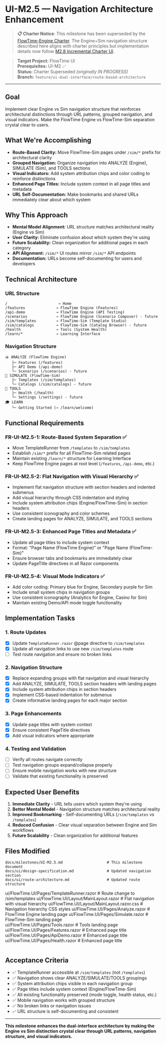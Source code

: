 # UI-M2.5 — Navigation Architecture Enhancement

> **📋 Charter Notice**: This milestone has been superseded by the [FlowTime-Engine Charter](../flowtime-engine-charter.md). The Engine+Sim navigation structure described here aligns with charter principles but implementation details now follow [M2.8 Incremental Charter UI](M2.8-UI-INCREMENTAL.md).

> **Target Project:** FlowTime UI  
> **Prerequisites:** UI-M2 ✅  
> **Status:** Charter Superseded *(originally IN PROGRESS)*  
> **Branch:** `feature/ui-dual-interface/route-based-architecture`

---

## Goal

Implement clear Engine vs Sim navigation structure that reinforces architectural distinctions through URL patterns, grouped navigation, and visual indicators. Make the FlowTime Engine vs FlowTime-Sim separation crystal clear to users.

## What We're Accomplishing

- **Route-Based Clarity:** Move FlowTime-Sim pages under `/sim/*` prefix for architectural clarity
- **Grouped Navigation:** Organize navigation into ANALYZE (Engine), SIMULATE (Sim), and TOOLS sections
- **Visual Indicators:** Add system attribution chips and color coding to reinforce distinctions
- **Enhanced Page Titles:** Include system context in all page titles and metadata
- **URL Self-Documentation:** Make bookmarks and shared URLs immediately clear about which system

## Why This Approach

- **Mental Model Alignment:** URL structure matches architectural reality (Engine vs Sim)
- **User Clarity:** Eliminate confusion about which system they're using
- **Future Scalability:** Clean organization for additional pages in each category
- **API Alignment:** `/sim/*` UI routes mirror `/sim/*` API endpoints
- **Documentation:** URLs become self-documenting for users and developers

## Technical Architecture

### URL Structure
```
/                       → Home
/features              → FlowTime Engine (Features)
/api-demo              → FlowTime Engine (API Testing)
/scenarios             → FlowTime Engine (Scenario Composer) - future
/sim/templates         → FlowTime-Sim (Template Studio)
/sim/catalogs          → FlowTime-Sim (Catalog Browser) - future
/health                → Tools (System Health)
/learn/*               → Learning Interface
```

### Navigation Structure
```
📊 ANALYZE (FlowTime Engine)
   ├─ Features (/features)
   ├─ API Demo (/api-demo) 
   └─ Scenarios (/scenarios) - future
🎲 SIMULATE (FlowTime-Sim)
   ├─ Templates (/sim/templates)
   └─ Catalogs (/sim/catalogs) - future
🔧 TOOLS
   ├─ Health (/health)
   └─ Settings (/settings) - future
🎓 LEARN
   └─ Getting Started (→ /learn/welcome)
```

## Functional Requirements

### FR-UI-M2.5-1: Route-Based System Separation ✅
- Move TemplateRunner from `/templates` to `/sim/templates`
- Establish `/sim/*` prefix for all FlowTime-Sim related pages
- Maintain existing `/learn/*` structure for Learning Interface
- Keep FlowTime Engine pages at root level (`/features`, `/api-demo`, etc.)

### FR-UI-M2.5-2: Flat Navigation with Visual Hierarchy ✅
- Implement flat navigation structure with section headers and indented submenus
- Add visual hierarchy through CSS indentation and styling
- Include system attribution chips (Engine/FlowTime-Sim) in section headers
- Use consistent iconography and color schemes
- Create landing pages for ANALYZE, SIMULATE, and TOOLS sections

### FR-UI-M2.5-3: Enhanced Page Titles and Metadata ✅
- Update all page titles to include system context
- Format: "Page Name (FlowTime Engine)" or "Page Name (FlowTime-Sim)"
- Ensure browser tabs and bookmarks are immediately clear
- Update PageTitle directives in all Razor components

### FR-UI-M2.5-4: Visual Mode Indicators ✅
- Add color coding: Primary blue for Engine, Secondary purple for Sim
- Include small system chips in navigation groups
- Use consistent iconography (Analytics for Engine, Casino for Sim)
- Maintain existing Demo/API mode toggle functionality

## Implementation Tasks

### 1. Route Updates
- [x] Update `TemplateRunner.razor` @page directive to `/sim/templates`
- [x] Update all navigation links to use new `/sim/templates` route
- [ ] Test route navigation and ensure no broken links

### 2. Navigation Structure
- [x] Replace expanding groups with flat navigation and visual hierarchy
- [x] Add ANALYZE, SIMULATE, TOOLS section headers with landing pages
- [x] Include system attribution chips in section headers
- [x] Implement CSS-based indentation for submenus
- [x] Create informative landing pages for each major section

### 3. Page Enhancements
- [x] Update page titles with system context
- [x] Ensure consistent PageTitle directives
- [x] Add visual indicators where appropriate

### 4. Testing and Validation
- [ ] Verify all routes navigate correctly
- [ ] Test navigation groups expand/collapse properly
- [ ] Ensure mobile navigation works with new structure
- [ ] Validate that existing functionality is preserved

## Expected User Benefits

1. **Immediate Clarity** - URL tells users which system they're using
2. **Better Mental Model** - Navigation structure matches architectural reality
3. **Improved Bookmarking** - Self-documenting URLs (`/sim/templates` vs `/templates`)
4. **Reduced Confusion** - Clear visual separation between Engine and Sim workflows
5. **Future Scalability** - Clean organization for additional features

## Files Modified

```
docs/milestones/UI-M2.5.md                    # This milestone document
docs/ui/design-specification.md               # Updated navigation section
docs/ui/route-architecture.md                 # Updated route structure
```
ui/FlowTime.UI/Pages/TemplateRunner.razor     # Route change to /sim/templates
ui/FlowTime.UI/Layout/MainLayout.razor        # Flat navigation with visual hierarchy
ui/FlowTime.UI/Layout/MainLayout.razor.css    # Navigation hierarchy CSS styles
ui/FlowTime.UI/Pages/Analyze.razor           # FlowTime Engine landing page
ui/FlowTime.UI/Pages/Simulate.razor          # FlowTime-Sim landing page  
ui/FlowTime.UI/Pages/Tools.razor             # Tools landing page
ui/FlowTime.UI/Pages/Features.razor           # Enhanced page title
ui/FlowTime.UI/Pages/ApiDemo.razor           # Enhanced page title
ui/FlowTime.UI/Pages/Health.razor            # Enhanced page title
```
```

## Acceptance Criteria

- ✅ TemplateRunner accessible at `/sim/templates` (not `/templates`)
- ✅ Navigation shows clear ANALYZE/SIMULATE/TOOLS groupings
- ✅ System attribution chips visible in each navigation group
- ✅ Page titles include system context (Engine/FlowTime-Sim)
- ✅ All existing functionality preserved (mode toggle, health status, etc.)
- ✅ Mobile navigation works with grouped structure
- ✅ No broken links or navigation issues
- ✅ URL structure is self-documenting and consistent

---

**This milestone enhances the dual-interface architecture by making the Engine vs Sim distinction crystal clear through URL patterns, navigation structure, and visual indicators.**